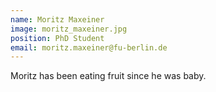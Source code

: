 ```yaml
---
name: Moritz Maxeiner
image: moritz_maxeiner.jpg
position: PhD Student
email: moritz.maxeiner@fu-berlin.de
---
```


Moritz has been eating fruit since he was baby.

